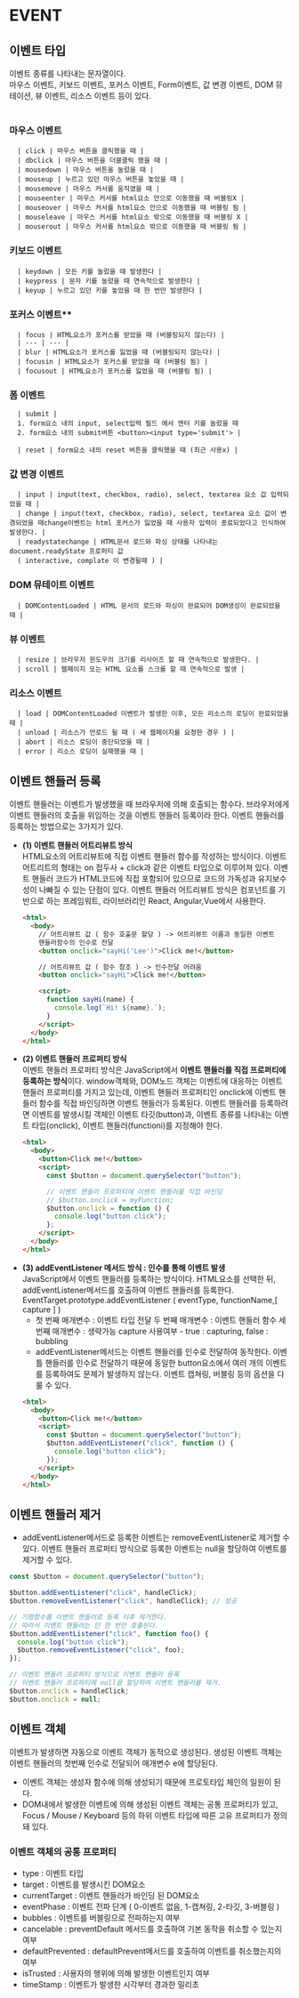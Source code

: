 # EVENT

## 이벤트 타입
이벤트 종류를 나타내는 문자열이다.<br>
마우스 이벤트, 키보드 이벤트, 포커스 이벤트, Form이벤트, 값 변경 이벤트, DOM 뮤테이션, 뷰 이벤트, 리소스 이벤트 등이 있다.<br>
<br>

### 마우스 이벤트
```
  | click | 마우스 버튼을 클릭했을 때 |
  | dbclick | 마우스 버튼을 더블클릭 했을 때 |
  | mousedown | 마우스 버튼을 눌렀을 때 |
  | mouseup | 누르고 있던 마우스 버튼을 놓았을 때 |
  | mousemove | 마우스 커서를 움직였을 때 |
  | mouseenter | 마우스 커서를 html요소 안으로 이동했을 때 버블링X |
  | mouseover | 마우스 커서를 html요소 안으로 이동했을 때 버블링 됨 |
  | mouseleave | 마우스 커서를 html요소 밖으로 이동했을 때 버블링 X |
  | mouserout | 마우스 커서를 html요소 밖으로 이동했을 때 버블링 됨 |
```
### 키보드 이벤트
```
  | keydown | 모든 키를 눌렀을 때 발생한다 |
  | keypress | 문자 키를 눌렀을 때 연속적으로 발생한다 |
  | keyup | 누르고 있던 키를 놓았을 때 한 번만 발생한다 |
```
### 포커스 이벤트**
```
  | focus | HTML요소가 포커스를 받았을 때 (버블링되지 않는다) |
  | --- | --- |
  | blur | HTML요소가 포커스를 잃었을 때 (버블링되지 않는다) |
  | focusin | HTML요소가 포커스를 받았을 때 (버블링 됨) |
  | focusout | HTML요소가 포커스를 잃었을 때 (버블링 됨) |
```
### 폼 이벤트
```
  | submit |
  1. form요소 내의 input, select입력 필드 에서 엔터 키를 눌렀을 때
  2. form요소 내의 submit버튼 <button><input type='submit'> |

  | reset | form요소 내의 reset 버튼을 클릭했을 때 (최근 사용x) |
```
### 값 변경 이벤트
```
  | input | input(text, checkbox, radio), select, textarea 요소 값 입력되었을 때 |
  | change | input(text, checkbox, radio), select, textarea 요소 값이 변경되었을 때change이벤트는 html 포커스가 잃었을 때 사용자 입력이 종료되었다고 인식하여 발생한다. |
  | readystatechange | HTML문서 로드와 파싱 상태를 나타내는 document.readyState 프로퍼티 값
  ( interactive, complate 이 변경될때 ) |
```
### DOM 뮤테이트 이벤트
```
  | DOMContentLoaded | HTML 문서의 로드와 파싱이 완료되어 DOM생성이 완료되었을 때 |
```
### 뷰 이벤트
```
  | resize | 브라우저 윈도우의 크기를 리사이즈 할 때 연속적으로 발생한다. |
  | scroll | 웹페이지 또는 HTML 요소를 스크롤 할 때 연속적으로 발생 |
```
### 리소스 이벤트
```
  | load | DOMContentLoaded 이벤트가 발생한 이후, 모든 리소스의 로딩이 완료되었을 때 |
  | unload | 리소스가 언로드 될 때 ( 새 웹페이지를 요청한 경우 ) |
  | abort | 리소스 로딩이 중단되었을 때 |
  | error | 리소스 로딩이 실패했을 때 |
```

## 이벤트 핸들러 등록

이벤트 핸들러는 이벤트가 발생했을 때 브라우저에 의해 호출되는 함수다. 브라우저에게 이벤트 핸들러의 호출을 위임하는 것을 이벤트 핸들러 등록이라 한다. 이벤트 핸들러를 등록하는 방법으로는 3가지가 있다.

- **(1) 이벤트 핸들러 어트리뷰트 방식**<br>
  HTML요소의 어트리뷰트에 직접 이벤트 핸들러 함수를 작성하는 방식이다. 이벤트 어트리트의 형태는 on 접두사 + click과 같은 이벤트 타입으로 이루어져 있다.
  이벤트 핸들러 코드가 HTML코드에 직접 포함되어 있으므로 코드의 가독성과 유지보수성이 나빠질 수 있는 단점이 있다. 이벤트 핸들러 어트리뷰트 방식은 컴포넌트를 기반으로 하는 프레임워트, 라이브러리인 React, Angular,Vue에서 사용한다.
  ```html
  <html>
    <body>
      // 어트리뷰트 값 ( 함수 호출문 할당 ) -> 어트리뷰트 이름과 동일한 이벤트
      핸들러함수의 인수로 전달
      <button onclick="sayHi('Lee')">Click me!</button>

      // 어트리뷰트 값 ( 함수 참조 ) -> 인수전달 어려움
      <button onclick="sayHi">Click me!</button>

      <script>
        function sayHi(name) {
          console.log(`Hi! ${name}.`);
        }
      </script>
    </body>
  </html>
  ```
- **(2) 이벤트 핸들러 프로퍼티 방식**<br>
  이벤트 핸들러 프로퍼티 방식은 JavaScript에서 **이벤트 핸들러를 직접 프로퍼티에 등록하는 방식**이다. window객체와, DOM노드 객체는 이벤트에 대응하는 이벤트 핸들러 프로퍼티를 가지고 있는데, 이벤트 핸들러 프로퍼티인 onclick에 이벤트 핸들러 함수를 직접 바인딩하면 이벤트 핸들러가 등록된다.
  이벤트 핸들러를 등록하려면 이벤트를 발생시킬 객체인 이벤트 타깃(button)과, 이벤트 종류를 나타내는 이벤트 타입(onclick), 이벤트 핸들러(functioni)를 지정해야 한다.
  ```html
  <html>
    <body>
      <button>Click me!</button>
      <script>
        const $button = document.querySelector("button");

        // 이벤트 핸들러 프로퍼티에 이벤트 핸들러를 직접 바인딩
        // $button.onclick = myFunction;
        $button.onclick = function () {
          console.log("button click");
        };
      </script>
    </body>
  </html>
  ```
- **(3) addEventListener 메서드 방식 : 인수를 통해 이벤트 발생**<br>
  JavaScript에서 이벤트 핸들러를 등록하는 방식이다. HTML요소를 선택한 뒤, addEventListener메서드를 호출하여 이벤트 핸들러를 등록한다.
  EventTarget.prototype.addEventListener ( eventType, functionName,[ capture ] )
  - 첫 번째 매개변수 : 이벤트 타입 전달
    두 번째 매개변수 : 이벤트 핸들러 함수
    세 번째 매개변수 : 생략가능 capture 사용여부 - true : capturing, false : bubbling
  - addEventListener메서드는 이벤트 핸들러를 인수로 전달하여 동작한다. 이벤틀 핸들러를 인수로 전달하기 때문에 동일한 button요소에서 여러 개의 이벤트를 등록하여도 문제가 발생하지 않는다. 이벤트 캡쳐링, 버블링 등의 옵션을 다룰 수 있다.
  ```html
  <html>
    <body>
      <button>Click me!</button>
      <script>
        const $button = document.querySelector("button");
        $button.addEventListener("click", function () {
          console.log("button click");
        });
      </script>
    </body>
  </html>
  ```

## 이벤트 핸들러 제거

- addEventListener메서드로 등록한 이벤트는 removeEventListener로 제거할 수 있다.
  이벤트 핸들러 프로퍼티 방식으로 등록한 이벤트는 null을 할당하여 이벤트를 제거할 수 있다.

```jsx
const $button = document.querySelector("button");

$button.addEventListener("click", handleClick);
$button.removeEventListener("click", handleClick); // 성공

// 기명함수를 이벤트 핸들러로 등록 이후 제거한다.
// 따라서 이벤트 핸들러는 단 한 번만 호출된다.
$button.addEventListener("click", function foo() {
  console.log("button click");
  $button.removeEventListener("click", foo);
});

// 이벤트 핸들러 프로퍼티 방식으로 이벤트 핸들러 등록
// 이벤트 핸들러 프로퍼티에 null을 할당하여 이벤트 핸들러를 제거.
$button.onclick = handleClick;
$button.onclick = null;
```

## 이벤트 객체

이벤트가 발생하면 자동으로 이벤트 객체가 동적으로 생성된다. 생성된 이벤트 객체는 이벤트 핸들러의 첫번째 인수로 전달되어 매개변수 e에 할당된다.

- 이벤트 객체는 생성자 함수에 의해 생성되기 때문에 프로토타입 체인의 일원이 된다.
- DOM내에서 발생한 이벤트에 의해 생성된 이벤트 객체는 공통 프로퍼티가 있고,
  Focus / Mouse / Keyboard 등의 하위 이벤트 타입에 따른 고유 프로퍼티가 정의돼 있다.

### 이벤트 객체의 공통 프로퍼티

- type : 이벤트 타입
- target : 이벤트를 발생시킨 DOM요소
- currentTarget : 이벤트 핸들러가 바인딩 된 DOM요소
- eventPhase : 이벤트 전파 단계 ( 0-이벤트 없음, 1-캡쳐링, 2-타깃, 3-버블링 )
- bubbles : 이벤트를 버블링으로 전파하는지 여부
- cancelable : preventDefault 메서드를 호출하여 기본 동작을 취소할 수 있는지 여부
- defaultPrevented : defaultPrevent메서드를 호출하여 이벤트를 취소했는지의 여부
- isTrusted : 사용자의 행위에 의해 발생한 이벤트인지 여부
- timeStamp : 이벤트가 발생한 시각부터 경과한 밀리초
